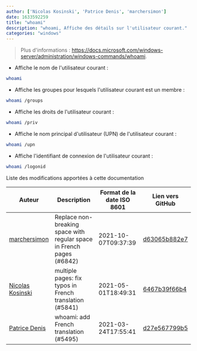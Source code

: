 ```yaml
---
author: ['Nicolas Kosinski', 'Patrice Denis', 'marchersimon']
date: 1633592259
title: "whoami"
description: "whoami, Affiche des détails sur l'utilisateur courant."
categories: "windows"
---
```

> Plus d'informations : <https://docs.microsoft.com/windows-server/administration/windows-commands/whoami>.

- Affiche le nom de l'utilisateur courant :

```bash
whoami
```

- Affiche les groupes pour lesquels l'utilisateur courant est un membre :

```bash
whoami /groups
```

- Affiche les droits de l'utilisateur courant :

```bash
whoami /priv
```

- Affiche le nom principal d'utilisateur (UPN) de l'utilisateur courant :

```bash
whoami /upn
```

- Affiche l'identifiant de connexion de l'utilisateur courant :

```bash
whoami /logonid
```
Liste des modifications apportées à cette documentation


Auteur | Description | Format de la date ISO 8601 | Lien vers GitHub
------|-----|-----|-----
[marchersimon](mailto:50295997+marchersimon@users.noreply.github.com) | Replace non-breaking space with regular space in French pages (#6842) | 2021-10-07T09:37:39 | [d63065b882e7](https://github.com/tldr-pages/tldr/commit/d63065b882e77c3d3361e76cfa7f28bf5415832e)
[Nicolas Kosinski](mailto:nicokosi@yahoo.com) | multiple pages: fix typos in French translation (#5841) | 2021-05-01T18:49:31 | [6467b39f66b4](https://github.com/tldr-pages/tldr/commit/6467b39f66b40110a64d13af20f1a7ab27380fa9)
[Patrice Denis](mailto:patrice.denis@gmail.com) | whoami: add French translation (#5495) | 2021-03-24T17:55:41 | [d27e567799b5](https://github.com/tldr-pages/tldr/commit/d27e567799b54653fe30a11f6389d52f356a9fc2)

